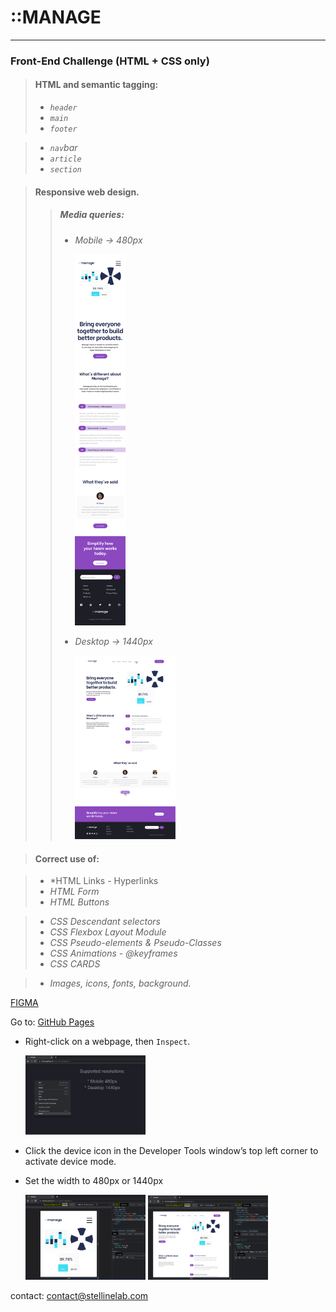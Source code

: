 # ::MANAGE
***

### Front-End Challenge (HTML + CSS only)



> #### HTML and semantic tagging:
> - *`header`*
> - *`main`*
> - *`footer`*

> - *`nav`bar*
> - *`article`*
> - *`section`*







> #### Responsive web design.
>> ##### Media queries:
>> - *Mobile  -> 480px*
>>
>>    <img src="./img/FULL-Mobile.png" alt="Full Mobile" width=20%>
>>
>> - *Desktop -> 1440px*
>>
>>    <img src="./img/FULL-Desktop.png" alt="Full Desktop" width=40%>









> #### Correct use of:

> - *HTML Links - Hyperlinks
> - *HTML Form*
> - *HTML Buttons*

> - *CSS Descendant selectors*
> - *CSS Flexbox Layout Module*
> - *CSS Pseudo-elements & Pseudo-Classes*
> - *CSS Animations - @keyframes*
> - *CSS CARDS*

> - *Images, icons, fonts, background.*


[FIGMA](https://www.figma.com/file/iII0s16x1QBl77oSuyXRrg/Frontend-1-Septiembre-22?node-id=0%3A1)





Go to: 
[GitHub Pages](https://fr3m3n.github.io/Front-End-Challenge-1/)

* Right-click on a webpage, then `Inspect`.

    <img src="./img/guide1.png" alt="step1" width=40%>

* Click the device icon in the Developer Tools window’s top left corner to activate device mode.
* Set the width to 480px or 1440px 

    <img src="./img/guide2.png" alt="step2" width=40%>
    <img src="./img/guide3.png" alt="step3" width=40%>



contact:
<contact@stellinelab.com>
